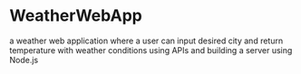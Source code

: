 # WeatherWebApp
a weather web application where a user can input desired city and return temperature with weather conditions using APIs and building a server using Node.js
